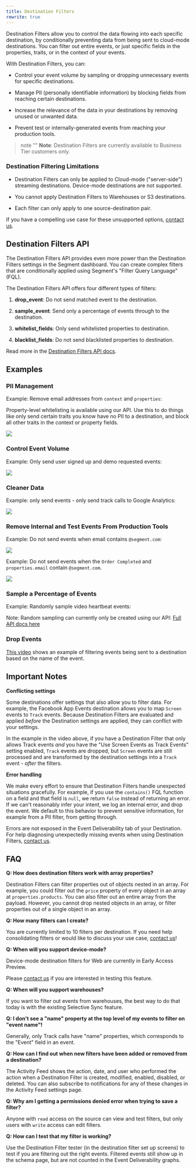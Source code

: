 ```yaml
---
title: Destination Filters
rewrite: true
---
```


Destination Filters allow you to control the data flowing into each specific destination, by conditionally preventing data from being sent to cloud-mode  destinations. You can filter out entire events, or just specific fields in the properties, traits, or in the context of your events.

With Destination Filters, you can:

 - Control your event volume by sampling or dropping unnecessary events for
   specific destinations.

 - Manage PII (personally identifiable information) by blocking fields from
   reaching certain destinations.

 - Increase the relevance of the data in your destinations by removing unused or unwanted data.

 - Prevent test or internally-generated events from reaching your production tools.

 > note ""
 > **Note**: Destination Filters are currently available to Business Tier customers only.

### Destination Filtering Limitations

* Destination Filters can only be applied to Cloud-mode ("server-side") streaming destinations. Device-mode destinations are not supported.

* You cannot apply Destination Filters to Warehouses or S3 destinations.

* Each filter can only apply to one source-destination pair.

If you have a compelling use case for these unsupported options, [contact us](https://segment.com/help/contact/).

## Destination Filters API

The Destination Filters API provides even more power than the Destination
Filters settings in the Segment dashboard. You can create complex filters
that are conditionally applied using Segment's "Filter Query Language" (FQL).

The Destination Filters API offers four different types of filters:

1. **drop_event**: Do not send matched event to the destination.

2. **sample_event**: Send only a percentage of events through to the
   destination.

3. **whitelist_fields**: Only send whitelisted properties to destination.

4. **blacklist_fields**: Do not send blacklisted properties to destination.

Read more in the [Destination Filters API docs](https://reference.segmentapis.com/#6c12fbe8-9f84-4a6c-848e-76a2325cb3c5).

## Examples

### PII Management

Example: Remove email addresses from `context` and `properties`:

Property-level whitelisting is available using our API. Use this to do things
like only send certain traits you know have no PII to a destination, and block
all other traits in the context or property fields.

![](images/destination-filters/pii_example.png)

### Control Event Volume

Example: Only send user signed up and demo requested events:

![](images/destination-filters/drop_example.png)

### Cleaner Data

Example: only send events - only send track calls to Google Analytics:

![](images/destination-filters/clean_example.png)

### Remove Internal and Test Events From Production Tools

Example: Do not send events when email contains `@segment.com`:

![](images/destination-filters/internal_example.png)

Example: Do not send events when the `Order Completed` and `properties.email` contain `@segment.com`.

![](images/destination-filters/internal_example2.png)

### Sample a Percentage of Events

Example: Randomly sample video heartbeat events:

Note: Random sampling can currently only be created using our API: [Full API
docs here](https://reference.segmentapis.com/#6c12fbe8-9f84-4a6c-848e-76a2325cb3c5)

### Drop Events

[This video](https://www.youtube.com/watch?v=47dhAF1Hoco) shows an example of
filtering events being sent to a destination based on the name of the event.

## Important Notes

**Conflicting settings**

Some destinations offer settings that also allow you to filter data. For example, the Facebook App Events destination allows you to map `Screen` events to `Track` events. Because Destination Filters are evaluated and applied _before_ the Destination settings are applied, they can conflict with your settings.

In the example in the video above, if you have a Destination Filter that only allows Track events _and_ you have the "Use Screen Events as Track Events" setting enabled, `Track` events are dropped, but `Screen` events are still processed and are transformed by the destination settings into a `Track` event - *after* the filters.

**Error handling**

We make every effort to ensure that Destination Filters handle unexpected
situations gracefully. For example, if you use the `contains()` FQL function on
a field and that field is `null`, we return `false` instead of returning an error. If we can't reasonably infer your intent, we log an internal error, and drop the event. We default to this behavior to prevent sensitive information, for example from a PII filter, from getting through.

Errors are not exposed in the Event Deliverability tab of your Destination. For help diagnosing unexpectedly missing events when using Destination Filters, [contact us](https://segment.com/help/contact/).

## FAQ

**Q: How does destination filters work with array properties?**

Destination Filters can filter properties out of objects nested in an array. For
example, you could filter out the `price` property of every object in an array at `properties.products`. You can also filter out an entire array from the payload. However, you cannot drop nested objects in an array, or filter
properties out of a single object in an array.

**Q: How many filters can I create?**

You are currently limited to 10 filters per destination. If you need help
consolidating filters or would like to discuss your use case, [contact us](https://segment.com/help/contact/)!


**Q: When will you support device-mode?**

Device-mode destination filters for Web are currently in Early Access Preview.

Please [contact us](https://segment.com/help/contact/) if you are interested in testing this feature.

**Q: When will you support warehouses?**

If you want to filter out events from warehouses, the best way to do that today
is with the existing Selective Sync feature.

**Q: I don't see a "name" property at the top level of my events to filter on "event name"!**

Generally, only Track calls have "name" properties, which corresponds to the
"Event" field in an event.

**Q: How can I find out when new filters have been added or removed from a destination?**

The Activity Feed shows the action, date, and user who performed the action when a Destination Filter is created, modified, enabled, disabled, or deleted. You can also subscribe to notifications for any of these changes in the
Activity Feed settings page.

**Q: Why am I getting a permissions denied error when trying to save a filter?**

Anyone with `read` access on the source can view and test filters, but only users with `write` access can edit filters.

**Q: How can I test that my filter is working?**

Use the Destination Filter tester (in the destination filter set up screens) to test if you are filtering out the right events. Filtered events still show up in the schema page, but are not counted in the Event Deliverability graphs.
